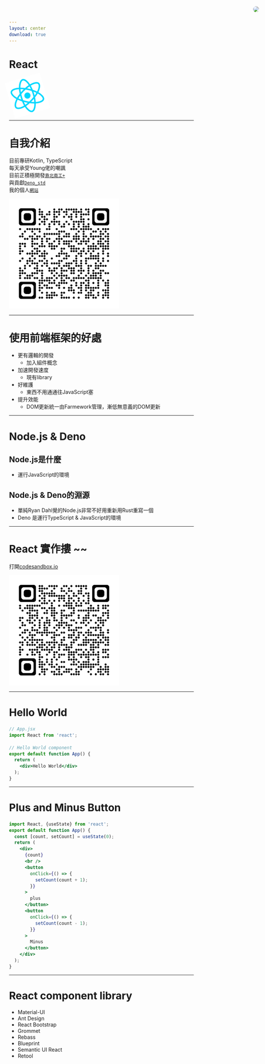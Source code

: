 ```yaml
---
layout: center
download: true
---
```


# React

<img id="react-logo" src="/react-logo.png" />


<style>
@keyframes react {
  to {
    transform: rotate(0deg);
  }
  from {
    transform: rotate(180deg);
  }
}
#react-logo {
  width: 100px;
  animation: react linear 3s infinite;
}
</style>

---

# 自我介紹

目前專研Kotlin, TypeScript\
每天承受Young佬的嘲諷\
目前正積極開發[`靠北南工+`](https://github.com/NTIHS-FK)\
與貢獻[`Deno_std`](https://github.com/xiaoxigua-1/deno_std)\
我的個人[`網站`](https://xiaoxigua-1.github.io)

<img id="myWebsite" src="/qrcode_xiaoxigua-1.github.io.png" />
<img id="avatar" src="https://cdn.discordapp.com/avatars/458988300418416640/bb29b06043a8d3fee0079190c42cfbad.webp?size=4096" />

<style>

#myWebsite {
  width: 300px;
}
#avatar {
  position: absolute;
  right: 50px;
  top: 30px;
  border-radius: 50%;
}
</style>
---

# 使用前端框架的好處
- 更有邏輯的開發
  - 加入組件概念
- 加速開發速度
  - 現有library
- 好維護
  - 東西不用通通往JavaScript塞
- 提升效能
  - DOM更新統一由Farmework管理，漸低無意義的DOM更新


---

# Node.js & Deno

## Node.js是什麼
- 運行JavaScript的環境

## Node.js & Deno的淵源
- 單純Ryan Dahl覺的Node.js非常不好用重新用Rust重寫一個
- Deno 是運行TypeScript & JavaScript的環境

---

# React 實作摟 ~~

打開[codesandbox.io](https://codesandbox.io/)

<img id="qrcode" src="/qrcode_codesandbox.io.png" />

<style>
#qrcode {
  width: 300px;
}
</style>

---

# Hello World
```jsx
// App.jsx
import React from 'react';

// Hello World component
export default function App() {
  return (
    <div>Hello World</div>
  );
}
```

---

# Plus and Minus Button

```jsx
import React, {useState} from 'react';
export default function App() {
  const [count, setCount] = useState(0);
  return (
    <div>
      {count}
      <br />
      <button
        onClick={() => {
          setCount(count + 1);
        }}
      >
        plus
      </button>
      <button
        onClick={() => {
          setCount(count - 1);
        }}
      >
        Minus
      </button>
    </div>
  );
}
```

---

# React component library

- Material-UI
- Ant Design
- React Bootstrap
- Grommet
- Rebass
- Blueprint
- Semantic UI React
- Retool

